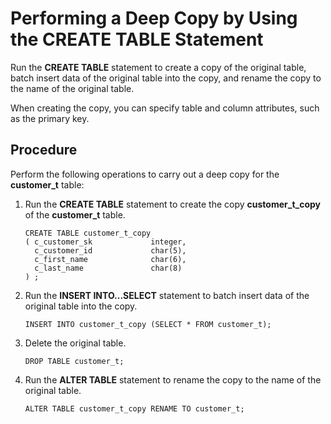 # Performing a Deep Copy by Using the CREATE TABLE Statement<a name="EN-US_TOPIC_0242370292"></a>

Run the  **CREATE TABLE**  statement to create a copy of the original table, batch insert data of the original table into the copy, and rename the copy to the name of the original table.

When creating the copy, you can specify table and column attributes, such as the primary key.

## Procedure<a name="en-us_topic_0237121142_en-us_topic_0165787114_section827316454146"></a>

Perform the following operations to carry out a deep copy for the  **customer\_t**  table:

1.  Run the  **CREATE TABLE**  statement to create the copy  **customer\_t\_copy**  of the  **customer\_t**  table.

    ```
    CREATE TABLE customer_t_copy
    ( c_customer_sk             integer,   
      c_customer_id             char(5),    
      c_first_name              char(6),    
      c_last_name               char(8) 
    ) ;
    ```

2.  Run the  **INSERT INTO...SELECT**  statement to batch insert data of the original table into the copy.

    ```
    INSERT INTO customer_t_copy (SELECT * FROM customer_t);
    ```

3.  Delete the original table.

    ```
    DROP TABLE customer_t;
    ```

4.  Run the  **ALTER TABLE**  statement to rename the copy to the name of the original table.

    ```
    ALTER TABLE customer_t_copy RENAME TO customer_t;
    ```


